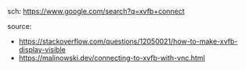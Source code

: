 sch: https://www.google.com/search?q=xvfb+connect

source:
- https://stackoverflow.com/questions/12050021/how-to-make-xvfb-display-visible
- https://malinowski.dev/connecting-to-xvfb-with-vnc.html
